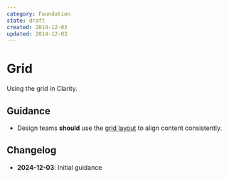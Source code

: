 ```yaml
---
category: Foundation
state: draft
created: 2014-12-03
updated: 2014-12-03
---
```


# Grid

Using the grid in Clarity.

## Guidance

- Design teams **should** use the [grid layout](https://clarity.design/documentation/grid) to align content consistently.

## Changelog

- **2024-12-03**: Initial guidance
